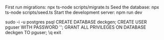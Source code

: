 First run migrations: npx ts-node scripts/migrate.ts
Seed the database: npx ts-node scripts/seed.ts
Start the development server: npm run dev

sudo -i -u postgres
psql
CREATE DATABASE deckgen;
CREATE USER pguser WITH PASSWORD '';
GRANT ALL PRIVILEGES ON DATABASE deckgen TO pguser;
\q
exit